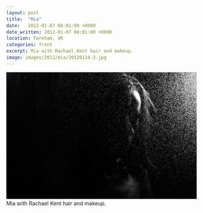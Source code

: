 ```yaml
---
layout: post
title:  "Mia"
date:   2012-01-07 08:01:00 +0000
date_written: 2012-01-07 08:01:00 +0000
location: Fareham, UK
categories: front
excerpt: Mia with Rachael Kent hair and makeup.
image: images/2012/mia/20120114-3.jpg
---
```

<img src='/images/2012/mia/20120114-3.jpg'/>
Mia with Rachael Kent hair and makeup.
